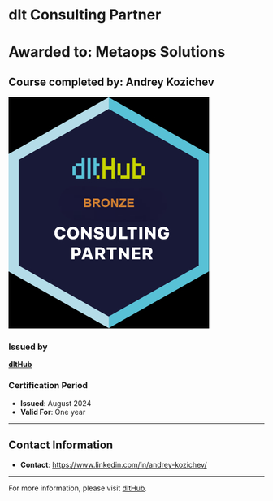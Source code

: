 
#  dlt Consulting Partner

# Awarded to: Metaops Solutions

## Course completed by: Andrey Kozichev

![Course Image](../badges/technical_consulting_partner_bronze.png)

### Issued by
[**dltHub**](https://dlthub.com/) 

### Certification Period
- **Issued**: August 2024
- **Valid For**: One year

---

## Contact Information
- **Contact**: https://www.linkedin.com/in/andrey-kozichev/

---

For more information, please visit [dltHub](https://dlthub.com/).
    